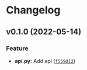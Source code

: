 # Changelog

<!--next-version-placeholder-->

## v0.1.0 (2022-05-14)
### Feature
* **api.py:** Add api ([`f559d12`](https://github.com/aadhithya/rajiniPP/commit/f559d122bc3abb0616457bdb85ec1c5ef8451036))
